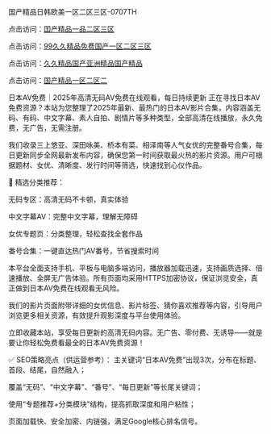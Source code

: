 国产精品日韩欧美一区二区三区-0707TH

点击访问：<a href="https://bsdf-5f5.pages.dev/">囯产精品一品二区三区</a>

点击访问：<a href="https://gfd-5xg.pages.dev/">99久久精品免费国产一区二区三区</a>

点击访问：<a href="https://cfad.pages.dev/">久久精品国产亚洲精品国产精品</a>

点击访问：<a href="https://tfda.pages.dev/">国产精品一区二区二</a>



日本AV免费｜2025年高清无码AV免费在线观看，每日持续更新
正在寻找日本AV免费资源？本站为您整理了2025年最新、最热门的日本AV影片合集，内容涵盖无码、有码、中文字幕、素人自拍、剧情片等多种类型，全部高清在线播放，永久免费，无广告，无需注册。

我们收录三上悠亚、深田咏美、桥本有菜、相泽南等人气女优的完整番号合集，每日更新同步全网最新发布内容，确保您第一时间获取最火热的影片资源。用户可根据题材、女优、清晰度、发行时间等筛选，快速找到心仪作品。

📁 精选分类推荐：

无码专区：高清无码不卡顿，真实体验

中文字幕AV：完整中文字幕，理解无障碍

女优专题页：分类整理，轻松查找全套作品

番号合集：一键直达热门AV番号，节省搜索时间

本平台全面支持手机、平板与电脑多端访问，播放器加载迅速，支持画质选择、倍速播放、全屏无广告体验。所有页面均采用HTTPS加密协议，保证浏览安全，真正做到日本AV免费在线观看无风险。

我们的影片页面附带详细的女优信息、影片标签、猜你喜欢推荐等内容，引导用户浏览更多相关资源，有效提升观影深度与平台使用体验。

立即收藏本站，享受每日更新的高清无码内容。无广告、零付费、无诱导——就是要让你轻松免费看最全的日本AV免费资源！

✅ SEO策略亮点（供运营参考）：
主关键词“日本AV免费”出现3次，分布在标题、首段、结尾，自然融入；

覆盖“无码”、“中文字幕”、“番号”、“每日更新”等长尾关键词；

使用“专题推荐+分类模块”结构，提高抓取深度和用户粘性；

页面加载快、安全加密、内链强，满足Google核心排名信号。




<span style="display:none;">[Canonical link]( https://github.com/lh4691654/46165 ）</span>
